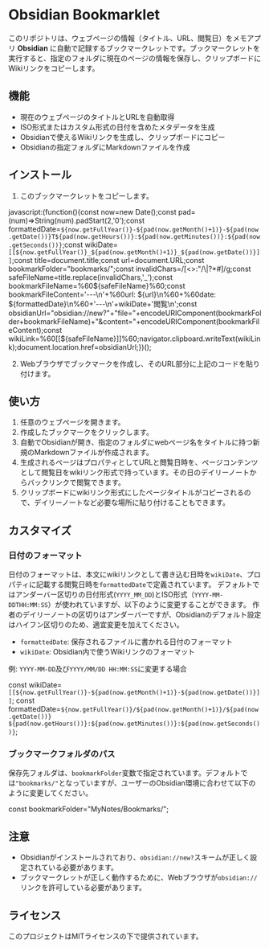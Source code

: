 # Obsidian Bookmarklet

このリポジトリは、ウェブページの情報（タイトル、URL、閲覧日）をメモアプリ **Obsidian** に自動で記録するブックマークレットです。ブックマークレットを実行すると、指定のフォルダに現在のページの情報を保存し、クリップボードにWikiリンクをコピーします。

## 機能

- 現在のウェブページのタイトルとURLを自動取得
- ISO形式またはカスタム形式の日付を含めたメタデータを生成
- Obsidianで使えるWikiリンクを生成し、クリップボードにコピー
- Obsidianの指定フォルダにMarkdownファイルを作成

## インストール

1. このブックマークレットをコピーします。

javascript:(function(){const now=new Date();const pad=(num)=>String(num).padStart(2,'0');const formattedDate=`${now.getFullYear()}-${pad(now.getMonth()+1)}-${pad(now.getDate())}T${pad(now.getHours())}:${pad(now.getMinutes())}:${pad(now.getSeconds())}`;const wikiDate=`[[${now.getFullYear()}_${pad(now.getMonth()+1)}_${pad(now.getDate())}]]`;const title=document.title;const url=document.URL;const bookmarkFolder="bookmarks/";const invalidChars=/[<>:"\/\\|?*#]/g;const safeFileName=title.replace(invalidChars,'_');const bookmarkFileName=%60${safeFileName}%60;const bookmarkFileContent='---\n'+%60url: ${url}\n%60+%60date: ${formattedDate}\n%60+'---\n'+wikiDate+'閲覧\n';const obsidianUrl="obsidian://new?"+"file="+encodeURIComponent(bookmarkFolder+bookmarkFileName)+"&content="+encodeURIComponent(bookmarkFileContent);const wikiLink=%60[[${safeFileName}]]%60;navigator.clipboard.writeText(wikiLink);document.location.href=obsidianUrl;})();

2. Webブラウザでブックマークを作成し、そのURL部分に上記のコードを貼り付けます。

## 使い方

1. 任意のウェブページを開きます。
2. 作成したブックマークをクリックします。
3. 自動でObsidianが開き、指定のフォルダにwebページ名をタイトルに持つ新規のMarkdownファイルが作成されます。
4. 生成されるページはプロパティとしてURLと閲覧日時を、ページコンテンツとして閲覧日をwikiリンク形式で持っています。その日のデイリーノートからバックリンクで閲覧できます。
5. クリップボードにwikiリンク形式にしたページタイトルがコピーされるので、デイリーノートなど必要な場所に貼り付けることもできます。

## カスタマイズ

### 日付のフォーマット

日付のフォーマットは、本文にwikiリンクとして書き込む日時を`wikiDate`、プロパティに記載する閲覧日時を`formattedDate`で定義されています。
デフォルトではアンダーバー区切りの日付形式(`YYYY_MM_DD`)とISO形式（`YYYY-MM-DDTHH:MM:SS`）が使われていますが、以下のように変更することができます。
作者のデイリーノートの区切りはアンダーバーですが、Obsidianのデフォルト設定はハイフン区切りのため、適宜変更を加えてください。

- `formattedDate`: 保存されるファイルに書かれる日付のフォーマット
- `wikiDate`: Obsidian内で使うWikiリンクのフォーマット

例: `YYYY-MM-DD`及び`YYYY/MM/DD HH:MM:SS`に変更する場合

const wikiDate=`[[${now.getFullYear()}-${pad(now.getMonth()+1)}-${pad(now.getDate())}]]`;
const formattedDate=`${now.getFullYear()}/${pad(now.getMonth()+1)}/${pad(now.getDate())} ${pad(now.getHours())}:${pad(now.getMinutes())}:${pad(now.getSeconds())}`;

### ブックマークフォルダのパス

保存先フォルダは、`bookmarkFolder`変数で指定されています。デフォルトでは`"bookmarks/"`となっていますが、ユーザーのObsidian環境に合わせて以下のように変更してください。

const bookmarkFolder="MyNotes/Bookmarks/";

## 注意

- Obsidianがインストールされており、`obsidian://new?`スキームが正しく設定されている必要があります。
- ブックマークレットが正しく動作するために、Webブラウザが`obsidian://`リンクを許可している必要があります。

## ライセンス

このプロジェクトはMITライセンスの下で提供されています。
